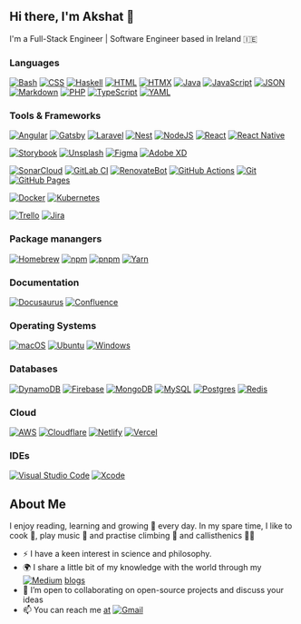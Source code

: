 ## Hi there, I'm Akshat 👋

I'm a Full-Stack Engineer | Software Engineer based in Ireland 🇮🇪 


<h3><strong>Languages</strong></h3>

[![Bash](https://img.shields.io/badge/Bash-4EAA25?logo=gnubash&logoColor=fff)](#)
[![CSS](https://img.shields.io/badge/CSS-1572B6?logo=css3&logoColor=fff)](#)
[![Haskell](https://img.shields.io/badge/Haskell-5e5086?logo=haskell&logoColor=white)](#)
[![HTML](https://img.shields.io/badge/HTML-%23E34F26.svg?logo=html5&logoColor=white)](#)
[![HTMX](https://img.shields.io/badge/HTMX-36C?logo=htmx&logoColor=fff)](#)
[![Java](https://img.shields.io/badge/Java-%23ED8B00.svg?logo=openjdk&logoColor=white)](#)
[![JavaScript](https://img.shields.io/badge/JavaScript-F7DF1E?logo=javascript&logoColor=000)](#)
[![JSON](https://img.shields.io/badge/JSON-000?logo=json&logoColor=fff)](#)
[![Markdown](https://img.shields.io/badge/Markdown-%23000000.svg?logo=markdown&logoColor=white)](#)
[![PHP](https://img.shields.io/badge/php-%23777BB4.svg?&logo=php&logoColor=white)](#)
[![TypeScript](https://img.shields.io/badge/TypeScript-3178C6?logo=typescript&logoColor=fff)](#)
[![YAML](https://img.shields.io/badge/YAML-CB171E?logo=yaml&logoColor=fff)](#)



<h3><strong>Tools & Frameworks</strong></h3>


[![Angular](https://img.shields.io/badge/Angular-%23DD0031.svg?logo=angular&logoColor=white)](#)
[![Gatsby](https://img.shields.io/badge/Gatsby-%23663399.svg?logo=gatsby&logoColor=white)](#)
[![Laravel](https://img.shields.io/badge/Laravel-%23FF2D20.svg?logo=laravel&logoColor=white)](#)
[![Nest](https://img.shields.io/badge/Nest.js-%23E0234E.svg?logo=nestjs&logoColor=white)](#)
[![NodeJS](https://img.shields.io/badge/Node.js-6DA55F?logo=node.js&logoColor=white)](#)
[![React](https://img.shields.io/badge/React-%2320232a.svg?logo=react&logoColor=%2361DAFB)](#)
[![React Native](https://img.shields.io/badge/React_Native-%2320232a.svg?logo=react&logoColor=%2361DAFB)](#)


[![Storybook](https://img.shields.io/badge/Storybook-FF4785?logo=storybook)](#)
[![Unsplash](https://img.shields.io/badge/Unsplash-000000?logo=Unsplash&logoColor=white)](#)
[![Figma](https://img.shields.io/badge/Figma-F24E1E?logo=figma&logoColor=white)](#)
[![Adobe XD](https://img.shields.io/badge/Adobe%20XD-470137?logo=Adobe%20XD&logoColor=#FF61F6)](#)

[![SonarCloud](https://img.shields.io/badge/SonarCloud-F3702A?logo=sonarcloud&logoColor=fff)](#)
[![GitLab CI](https://img.shields.io/badge/GitLab%20CI-FC6D26?logo=gitlab&logoColor=fff)](#)
[![RenovateBot](https://img.shields.io/badge/RenovateBot-1A1F6C?logo=renovate&logoColor=fff)](#)
[![GitHub Actions](https://img.shields.io/badge/GitHub_Actions-2088FF?logo=github-actions&logoColor=white)](#)
[![Git](https://img.shields.io/badge/Git-F05032?logo=git&logoColor=fff)](#)
[![GitHub Pages](https://img.shields.io/badge/GitHub%20Pages-121013?logo=github&logoColor=white)](#)

[![Docker](https://img.shields.io/badge/Docker-2496ED?logo=docker&logoColor=fff)](#)
[![Kubernetes](https://img.shields.io/badge/Kubernetes-326CE5?logo=kubernetes&logoColor=fff)](#)


[![Trello](https://img.shields.io/badge/Trello-0052CC?logo=trello&logoColor=fff)](#)
[![Jira](https://img.shields.io/badge/Jira-0052CC?logo=jira&logoColor=fff)](#)


<h3><strong>Package manangers</strong></h3>

[![Homebrew](https://img.shields.io/badge/Homebrew-FBB040?logo=homebrew&logoColor=fff)](#)
[![npm](https://img.shields.io/badge/npm-CB3837?logo=npm&logoColor=fff)](#)
[![pnpm](https://img.shields.io/badge/pnpm-F69220?logo=pnpm&logoColor=fff)](#)
[![Yarn](https://img.shields.io/badge/Yarn-2C8EBB?logo=yarn&logoColor=fff)](#)




<h3><strong>Documentation</strong></h3>

[![Docusaurus](https://img.shields.io/badge/Docusaurus-3ECC5F?logo=docusaurus&logoColor=fff)](#)
[![Confluence](https://img.shields.io/badge/Confluence-172B4D?logo=confluence&logoColor=fff)](#)


<h3><strong>Operating Systems</strong></h3>

[![macOS](https://img.shields.io/badge/macOS-000000?logo=apple&logoColor=F0F0F0)](#)
[![Ubuntu](https://img.shields.io/badge/Ubuntu-E95420?logo=ubuntu&logoColor=white)](#)
[![Windows](https://custom-icon-badges.demolab.com/badge/Windows-0078D6?logo=windows11&logoColor=white)](#)



<h3><strong>Databases</strong></h3>

[![DynamoDB](https://img.shields.io/badge/DynamoDB-4053D6?logo=amazondynamodb&logoColor=fff)](#)
[![Firebase](https://img.shields.io/badge/Firebase-039BE5?logo=Firebase&logoColor=white)](#)
[![MongoDB](https://img.shields.io/badge/MongoDB-%234ea94b.svg?logo=mongodb&logoColor=white)](#)
[![MySQL](https://img.shields.io/badge/MySQL-4479A1?logo=mysql&logoColor=fff)](#)
[![Postgres](https://img.shields.io/badge/Postgres-%23316192.svg?logo=postgresql&logoColor=white)](#)
[![Redis](https://img.shields.io/badge/Redis-%23DD0031.svg?logo=redis&logoColor=white)](#)


<h3><strong>Cloud</strong></h3>

[![AWS](https://img.shields.io/badge/AWS-%23FF9900.svg?logo=amazon-web-services&logoColor=white)](#)
[![Cloudflare](https://img.shields.io/badge/Cloudflare-F38020?logo=Cloudflare&logoColor=white)](#)
[![Netlify](https://img.shields.io/badge/Netlify-%23000000.svg?logo=netlify&logoColor=#00C7B7)](#)
[![Vercel](https://img.shields.io/badge/Vercel-%23000000.svg?logo=vercel&logoColor=white)](#)




<h3><strong>IDEs</strong></h3>

[![Visual Studio Code](https://custom-icon-badges.demolab.com/badge/Visual%20Studio%20Code-0078d7.svg?logo=vsc&logoColor=white)](#)
[![Xcode](https://img.shields.io/badge/Xcode-007ACC?logo=Xcode&logoColor=white)](#)


<h2><strong>About Me</strong></h2>

I enjoy reading, learning and growing 🌱 every day. In my spare time, I like to cook 🍲, play music 🎸 and practise climbing 🧗 and callisthenics 🤸🏼

- :zap: I have a keen interest in science and philosophy.
- :earth_africa: I share a little bit of my knowledge with the world through my [![Medium](https://img.shields.io/badge/Medium-%23000000.svg?logo=medium&logoColor=white)](#)
 [blogs](https://medium.com/@akshatjen)
- 👯 I’m open to collaborating on open-source projects and discuss your ideas
- 📫 You can reach me [at](mailto:akshatjen@gmail.com) [![Gmail](https://img.shields.io/badge/Gmail-D14836?logo=gmail&logoColor=white)](#)
